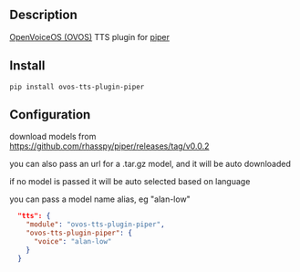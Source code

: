 ## Description

[OpenVoiceOS (OVOS)](https://openvoiceos.org) TTS plugin for [piper](https://github.com/rhasspy/piper)

## Install

`pip install ovos-tts-plugin-piper`

## Configuration

download models from https://github.com/rhasspy/piper/releases/tag/v0.0.2

you can also pass an url for a .tar.gz model, and it will be auto downloaded

if no model is passed it will be auto selected based on language

you can pass a model name alias, eg "alan-low"

```json
  "tts": {
    "module": "ovos-tts-plugin-piper",
    "ovos-tts-plugin-piper": {
      "voice": "alan-low"
    }
  }
```
